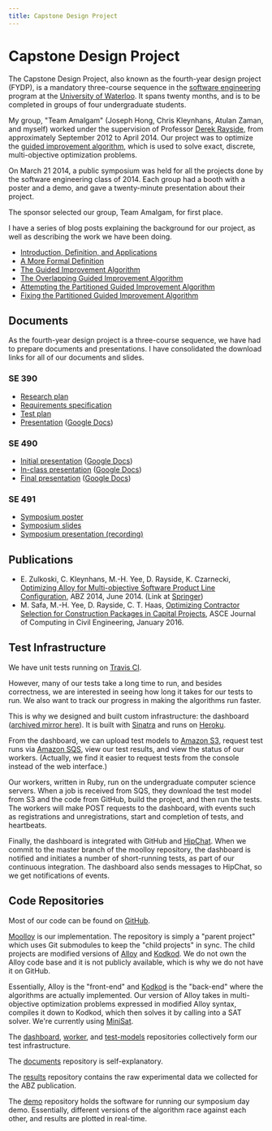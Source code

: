 ```yaml
---
title: Capstone Design Project
---
```


Capstone Design Project
=======================

The Capstone Design Project, also known as the fourth-year design project
(FYDP), is a mandatory three-course sequence in the [software
engineering][softeng] program at the [University of Waterloo][uw]. It spans
twenty months, and is to be completed in groups of four undergraduate students.

My group, "Team Amalgam" (Joseph Hong, Chris Kleynhans, Atulan Zaman, and
myself) worked under the supervision of Professor [Derek Rayside][rayside], from
approximately September 2012 to April 2014. Our project was to optimize the
[guided improvement algorithm][gia], which is used to solve exact, discrete,
multi-objective optimization problems.

On March 21 2014, a public symposium was held for all the projects done by the
software engineering class of 2014. Each group had a booth with a poster and
a demo, and gave a twenty-minute presentation about their project.

The sponsor selected our group, Team Amalgam, for first place.

I have a series of blog posts explaining the background for our project, as well
as describing the work we have been doing.

* [Introduction, Definition, and Applications][fydp1]
* [A More Formal Definition][fydp2]
* [The Guided Improvement Algorithm][fydp3]
* [The Overlapping Guided Improvement Algorithm][fydp4]
* [Attempting the Partitioned Guided Improvement Algorithm][fydp5]
* [Fixing the Partitioned Guided Improvement Algorithm][fydp6]

[softeng]: http://www.softeng.uwaterloo.ca
[uw]: http://www.uwaterloo.ca
[rayside]: https://ece.uwaterloo.ca/~drayside/
[gia]: http://dspace.mit.edu/handle/1721.1/46322

[fydp1]: /blog/fydp1.html
[fydp2]: /blog/fydp2.html
[fydp3]: /blog/fydp3.html
[fydp4]: /blog/fydp4.html
[fydp5]: /blog/fydp5.html
[fydp6]: /blog/fydp6.html


Documents
---------

As the fourth-year design project is a three-course sequence, we have had to
prepare documents and presentations. I have consolidated the download links for
all of our documents and slides.

### SE 390

* [Research plan][se390research]
* [Requirements specification][se390spec]
* [Test plan][se390test]
* [Presentation][se390demo] ([Google Docs][se390demogdoc])

### SE 490

* [Initial presentation][se490demo1] ([Google Docs][se490demo1gdoc])
* [In-class presentation][se490demo2] ([Google Docs][se490demo2gdoc])
* [Final presentation][se490demo3] ([Google Docs][se490demo3gdoc])

### SE 491

* [Symposium poster][se491poster]
* [Symposium slides][se491slides]
* [Symposium presentation (recording)][se491presentation]

## Publications

* E. Zulkoski, C. Kleynhans, M.-H. Yee, D. Rayside, K. Czarnecki, [Optimizing
  Alloy for Multi-objective Software Product Line Configuration][abz14], ABZ
  2014, June 2014. (Link at [Springer][abz14springer])
* M. Safa, M.-H. Yee, D. Rayside, C. T. Haas, [Optimizing Contractor Selection
  for Construction Packages in Capital Projects][jcce16], ASCE Journal of
  Computing in Civil Engineering, January 2016.

[se390research]: https://github.com/TeamAmalgam/documents/raw/master/SE390/researchplan/main.pdf
[se390spec]: https://github.com/TeamAmalgam/documents/raw/master/SE390/specification/main.pdf
[se390test]: https://github.com/TeamAmalgam/documents/raw/master/SE390/testplan/main.pdf
[se390demo]: https://github.com/TeamAmalgam/documents/raw/master/SE390/presentation.pdf
[se390demogdoc]: https://docs.google.com/presentation/d/1zGx1J5eHd4aAshjmRSfFBRAD9i_n32bpyGt5Xqr1JOk/edit?usp=sharing

[se490demo1]: https://github.com/TeamAmalgam/documents/raw/master/SE490/demo1.pdf
[se490demo1gdoc]: https://docs.google.com/presentation/d/16wXxuOZ4Jini0sNlmOmRGqngEkKTX4QYpKaMHFR3CoQ/edit?usp=sharing
[se490demo2]: https://github.com/TeamAmalgam/documents/raw/master/SE490/demo2.pdf
[se490demo2gdoc]: https://drive.google.com/file/d/0Bw3yzRqsO67VNXYwVzA4ZUxQVjA/edit?usp=sharing
[se490demo3]: https://github.com/TeamAmalgam/documents/raw/master/SE490/demo3.pdf
[se490demo3gdoc]: https://docs.google.com/presentation/d/19AytM9VRAyXCwEt-K3wo2y_gZA9h0dX5RGBPBC7cg_s/edit?usp=sharing

[se491poster]: https://github.com/TeamAmalgam/documents/raw/master/SE491/poster.pdf
[se491slides]: https://github.com/TeamAmalgam/documents/raw/master/SE491/slides.pdf
[se491presentation]: http://livestream.com/itmsstudio/events/2850051/videos/51492316

[abz14]: https://gsd.uwaterloo.ca/publications/view/569.html
[abz14springer]: https://doi.org/10.1007/978-3-662-43652-3_34
[jcce16]: http://dx.doi.org/10.1061/(ASCE)CP.1943-5487.0000555


Test Infrastructure
-------------------

We have unit tests running on [Travis CI][travis].

However, many of our tests take a long time to run, and besides correctness, we
are interested in seeing how long it takes for our tests to run. We also want to
track our progress in making the algorithms run faster.

This is why we designed and built custom infrastructure: the dashboard
([archived mirror here][dashboard]). It is built with [Sinatra][] and runs on
[Heroku][].

From the dashboard, we can upload test models to [Amazon S3][s3], request test
runs via [Amazon SQS][sqs], view our test results, and view the status of our
workers. (Actually, we find it easier to request tests from the console instead
of the web interface.)

Our workers, written in Ruby, run on the undergraduate computer science servers.
When a job is received from SQS, they download the test model from S3 and the
code from GitHub, build the project, and then run the tests. The workers will
make POST requests to the dashboard, with events such as registrations and
unregistrations, start and completion of tests, and heartbeats.

Finally, the dashboard is integrated with GitHub and [HipChat][hipchat]. When we
commit to the master branch of the moolloy repository, the dashboard is notified
and initiates a number of short-running tests, as part of our continuous
integration. The dashboard also sends messages to HipChat, so we get
notifications of events.

[travis]: https://travis-ci.org/TeamAmalgam/kodkod
[dashboard]: http://old-fydp-dashboard.mhyee.com/

[sinatra]: http://www.sinatrarb.com/
[heroku]: https://www.heroku.com/
[s3]: http://aws.amazon.com/s3/
[sqs]: http://aws.amazon.com/sqs/
[hipchat]: https://www.hipchat.com/


Code Repositories
-----------------

Most of our code can be found on [GitHub][github].

[Moolloy][moolloy] is our implementation. The repository is simply a "parent
project" which uses Git submodules to keep the "child projects" in sync. The
child projects are modified versions of [Alloy][alloymit] and
[Kodkod][kodkodmit]. We do not own the Alloy code base and it is not publicly
available, which is why we do not have it on GitHub.

Essentially, Alloy is the "front-end" and [Kodkod][kodkod] is the "back-end"
where the algorithms are actually implemented. Our version of Alloy takes in
multi-objective optimization problems expressed in modified Alloy syntax,
compiles it down to Kodkod, which then solves it by calling into a SAT solver.
We're currently using [MiniSat][minisat].

The [dashboard][], [worker][], and [test-models][] repositories collectively
form our test infrastructure.

The [documents][] repository is self-explanatory.

The [results][] repository contains the raw experimental data we collected for
the ABZ publication.

The [demo][] repository holds the software for running our symposium day demo.
Essentially, different versions of the algorithm race against each other, and
results are plotted in real-time.

[github]: https://github.com/TeamAmalgam
[moolloy]: https://github.com/TeamAmalgam/moolloy
[kodkod]: https://github.com/TeamAmalgam/kodkod
[dashboard]: https://github.com/TeamAmalgam/dashboard
[worker]: https://github.com/TeamAmalgam/worker
[test-models]: https://github.com/TeamAmalgam/test-models
[documents]: https://github.com/TeamAmalgam/documents
[results]: https://github.com/TeamAmalgam/results
[demo]: https://github.com/TeamAmalgam/demo

[alloymit]: http://alloy.mit.edu/alloy/
[kodkodmit]: http://alloy.mit.edu/kodkod/
[minisat]: http://minisat.se/
